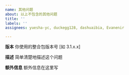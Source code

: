 ```yaml
---
name: 其他问题
about: 以上不包含的其他问题
title: ''
labels: ''
assignees: yuesha-yc, duckegg128, dashuaibia, Evanenir

---
```


**版本**
你使用的整合包版本号 [如 3.1.x.x]

**描述**
简单清楚地描述这个问题

**额外信息**
额外信息在这里写
